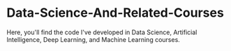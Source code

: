 # Data-Science-And-Related-Courses
Here, you'll find the code I've developed in Data Science, Artificial Intelligence, Deep Learning, and Machine Learning courses.
